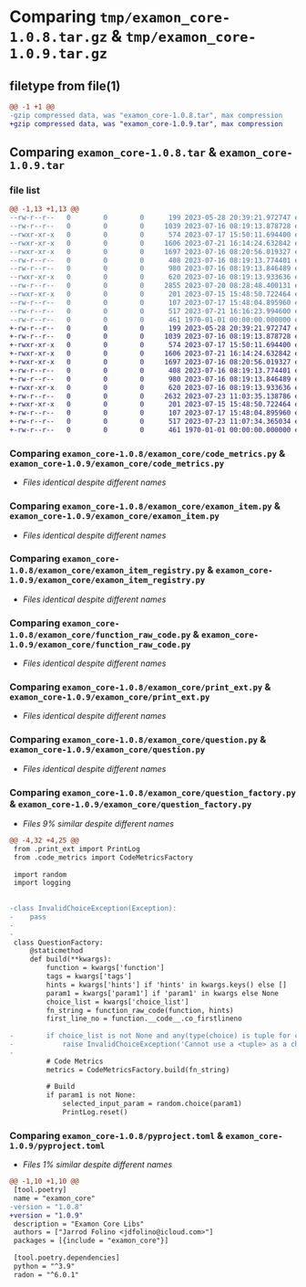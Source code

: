 # Comparing `tmp/examon_core-1.0.8.tar.gz` & `tmp/examon_core-1.0.9.tar.gz`

## filetype from file(1)

```diff
@@ -1 +1 @@
-gzip compressed data, was "examon_core-1.0.8.tar", max compression
+gzip compressed data, was "examon_core-1.0.9.tar", max compression
```

## Comparing `examon_core-1.0.8.tar` & `examon_core-1.0.9.tar`

### file list

```diff
@@ -1,13 +1,13 @@
--rw-r--r--   0        0        0      199 2023-05-28 20:39:21.972747 examon_core-1.0.8/examon_core/__init__.py
--rw-r--r--   0        0        0     1039 2023-07-16 08:19:13.878728 examon_core-1.0.8/examon_core/code_metrics.py
--rwxr-xr-x   0        0        0      574 2023-07-17 15:50:11.694400 examon_core-1.0.8/examon_core/examon_item.py
--rwxr-xr-x   0        0        0     1606 2023-07-21 16:14:24.632842 examon_core-1.0.8/examon_core/examon_item_registry.py
--rwxr-xr-x   0        0        0     1697 2023-07-16 08:20:56.019327 examon_core-1.0.8/examon_core/function_raw_code.py
--rw-r--r--   0        0        0      408 2023-07-16 08:19:13.774401 examon_core-1.0.8/examon_core/multi_choice_factory.py
--rw-r--r--   0        0        0      980 2023-07-16 08:19:13.846489 examon_core-1.0.8/examon_core/print_ext.py
--rwxr-xr-x   0        0        0      620 2023-07-16 08:19:13.933636 examon_core-1.0.8/examon_core/question.py
--rw-r--r--   0        0        0     2855 2023-07-20 08:28:48.400131 examon_core-1.0.8/examon_core/question_factory.py
--rwxr-xr-x   0        0        0      201 2023-07-15 15:48:50.722464 examon_core-1.0.8/examon_core/question_response.py
--rw-r--r--   0        0        0      107 2023-07-17 15:48:04.895960 examon_core-1.0.8/examon_core/todo.md
--rw-r--r--   0        0        0      517 2023-07-21 16:16:23.994600 examon_core-1.0.8/pyproject.toml
--rw-r--r--   0        0        0      461 1970-01-01 00:00:00.000000 examon_core-1.0.8/PKG-INFO
+-rw-r--r--   0        0        0      199 2023-05-28 20:39:21.972747 examon_core-1.0.9/examon_core/__init__.py
+-rw-r--r--   0        0        0     1039 2023-07-16 08:19:13.878728 examon_core-1.0.9/examon_core/code_metrics.py
+-rwxr-xr-x   0        0        0      574 2023-07-17 15:50:11.694400 examon_core-1.0.9/examon_core/examon_item.py
+-rwxr-xr-x   0        0        0     1606 2023-07-21 16:14:24.632842 examon_core-1.0.9/examon_core/examon_item_registry.py
+-rwxr-xr-x   0        0        0     1697 2023-07-16 08:20:56.019327 examon_core-1.0.9/examon_core/function_raw_code.py
+-rw-r--r--   0        0        0      408 2023-07-16 08:19:13.774401 examon_core-1.0.9/examon_core/multi_choice_factory.py
+-rw-r--r--   0        0        0      980 2023-07-16 08:19:13.846489 examon_core-1.0.9/examon_core/print_ext.py
+-rwxr-xr-x   0        0        0      620 2023-07-16 08:19:13.933636 examon_core-1.0.9/examon_core/question.py
+-rw-r--r--   0        0        0     2632 2023-07-23 11:03:35.138786 examon_core-1.0.9/examon_core/question_factory.py
+-rwxr-xr-x   0        0        0      201 2023-07-15 15:48:50.722464 examon_core-1.0.9/examon_core/question_response.py
+-rw-r--r--   0        0        0      107 2023-07-17 15:48:04.895960 examon_core-1.0.9/examon_core/todo.md
+-rw-r--r--   0        0        0      517 2023-07-23 11:07:34.365034 examon_core-1.0.9/pyproject.toml
+-rw-r--r--   0        0        0      461 1970-01-01 00:00:00.000000 examon_core-1.0.9/PKG-INFO
```

### Comparing `examon_core-1.0.8/examon_core/code_metrics.py` & `examon_core-1.0.9/examon_core/code_metrics.py`

 * *Files identical despite different names*

### Comparing `examon_core-1.0.8/examon_core/examon_item.py` & `examon_core-1.0.9/examon_core/examon_item.py`

 * *Files identical despite different names*

### Comparing `examon_core-1.0.8/examon_core/examon_item_registry.py` & `examon_core-1.0.9/examon_core/examon_item_registry.py`

 * *Files identical despite different names*

### Comparing `examon_core-1.0.8/examon_core/function_raw_code.py` & `examon_core-1.0.9/examon_core/function_raw_code.py`

 * *Files identical despite different names*

### Comparing `examon_core-1.0.8/examon_core/print_ext.py` & `examon_core-1.0.9/examon_core/print_ext.py`

 * *Files identical despite different names*

### Comparing `examon_core-1.0.8/examon_core/question.py` & `examon_core-1.0.9/examon_core/question.py`

 * *Files identical despite different names*

### Comparing `examon_core-1.0.8/examon_core/question_factory.py` & `examon_core-1.0.9/examon_core/question_factory.py`

 * *Files 9% similar despite different names*

```diff
@@ -4,32 +4,25 @@
 from .print_ext import PrintLog
 from .code_metrics import CodeMetricsFactory
 
 import random
 import logging
 
 
-class InvalidChoiceException(Exception):
-    pass
-
-
 class QuestionFactory:
     @staticmethod
     def build(**kwargs):
         function = kwargs['function']
         tags = kwargs['tags']
         hints = kwargs['hints'] if 'hints' in kwargs.keys() else []
         param1 = kwargs['param1'] if 'param1' in kwargs else None
         choice_list = kwargs['choice_list']
         fn_string = function_raw_code(function, hints)
         first_line_no = function.__code__.co_firstlineno
 
-        if choice_list is not None and any(type(choice) is tuple for choice in choice_list):
-            raise InvalidChoiceException('Cannot use a <tuple> as a choice')
-
         # Code Metrics
         metrics = CodeMetricsFactory.build(fn_string)
 
         # Build
         if param1 is not None:
             selected_input_param = random.choice(param1)
             PrintLog.reset()
```

### Comparing `examon_core-1.0.8/pyproject.toml` & `examon_core-1.0.9/pyproject.toml`

 * *Files 1% similar despite different names*

```diff
@@ -1,10 +1,10 @@
 [tool.poetry]
 name = "examon_core"
-version = "1.0.8"
+version = "1.0.9"
 description = "Examon Core Libs"
 authors = ["Jarrod Folino <jdfolino@icloud.com>"]
 packages = [{include = "examon_core"}]
 
 [tool.poetry.dependencies]
 python = "^3.9"
 radon = "^6.0.1"
```

